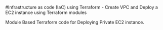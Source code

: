#Infrastructure as code (IaC) using Terraform - Create VPC and Deploy a EC2 instance using Terraform modules

Module Based Terraform code for Deploying Private EC2 instance.